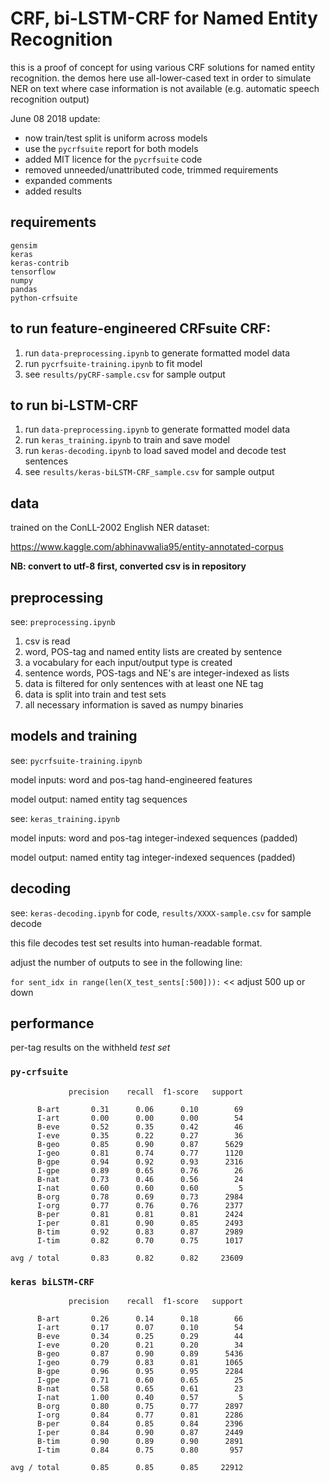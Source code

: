 # CRF, bi-LSTM-CRF for Named Entity Recognition

this is a proof of concept for using various CRF solutions for named entity recognition. the demos here use all-lower-cased text in order to simulate NER on text where case information is not available (e.g. automatic speech recognition output)

June 08 2018 update:

- now train/test split is uniform across models
- use the `pycrfsuite` report for both models
- added MIT licence for the `pycrfsuite` code
- removed unneeded/unattributed code, trimmed requirements
- expanded comments
- added results

## requirements
```
gensim
keras
keras-contrib
tensorflow
numpy
pandas
python-crfsuite
```

## to run feature-engineered CRFsuite CRF:

1. run `data-preprocessing.ipynb` to generate formatted model data
2. run `pycrfsuite-training.ipynb` to fit model
3. see `results/pyCRF-sample.csv` for sample output

## to run bi-LSTM-CRF

1. run `data-preprocessing.ipynb` to generate formatted model data
2. run `keras_training.ipynb` to train and save model
3. run `keras-decoding.ipynb` to load saved model and decode test sentences
4. see `results/keras-biLSTM-CRF_sample.csv` for sample output

## data

trained on the ConLL-2002 English NER dataset:

https://www.kaggle.com/abhinavwalia95/entity-annotated-corpus

**NB: convert to utf-8 first, converted csv is in repository**

## preprocessing

see: `preprocessing.ipynb`

1. csv is read
2. word, POS-tag and named entity lists are created by sentence
3. a vocabulary for each input/output type is created
4. sentence words, POS-tags and NE's are integer-indexed as lists
5. data is filtered for only sentences with at least one NE tag
6. data is split into train and test sets
7. all necessary information is saved as numpy binaries

## models and training

see: `pycrfsuite-training.ipynb`

model inputs: word and pos-tag hand-engineered features

model output: named entity tag sequences

see: `keras_training.ipynb`

model inputs: word and pos-tag integer-indexed sequences (padded)

model output: named entity tag integer-indexed sequences (padded)


## decoding

see: `keras-decoding.ipynb` for code, `results/XXXX-sample.csv` for sample decode

this file decodes test set results into human-readable format.

adjust the number of outputs to see in the following line:

`for sent_idx in range(len(X_test_sents[:500])):` << adjust 500 up or down

## performance

per-tag results on the withheld *test set*

### `py-crfsuite`

```
             precision    recall  f1-score   support

      B-art       0.31      0.06      0.10        69
      I-art       0.00      0.00      0.00        54
      B-eve       0.52      0.35      0.42        46
      I-eve       0.35      0.22      0.27        36
      B-geo       0.85      0.90      0.87      5629
      I-geo       0.81      0.74      0.77      1120
      B-gpe       0.94      0.92      0.93      2316
      I-gpe       0.89      0.65      0.76        26
      B-nat       0.73      0.46      0.56        24
      I-nat       0.60      0.60      0.60         5
      B-org       0.78      0.69      0.73      2984
      I-org       0.77      0.76      0.76      2377
      B-per       0.81      0.81      0.81      2424
      I-per       0.81      0.90      0.85      2493
      B-tim       0.92      0.83      0.87      2989
      I-tim       0.82      0.70      0.75      1017

avg / total       0.83      0.82      0.82     23609
```

### `keras biLSTM-CRF`

```
             precision    recall  f1-score   support

      B-art       0.26      0.14      0.18        66
      I-art       0.17      0.07      0.10        54
      B-eve       0.34      0.25      0.29        44
      I-eve       0.20      0.21      0.20        34
      B-geo       0.87      0.90      0.89      5436
      I-geo       0.79      0.83      0.81      1065
      B-gpe       0.96      0.95      0.95      2284
      I-gpe       0.71      0.60      0.65        25
      B-nat       0.58      0.65      0.61        23
      I-nat       1.00      0.40      0.57         5
      B-org       0.80      0.75      0.77      2897
      I-org       0.84      0.77      0.81      2286
      B-per       0.84      0.85      0.84      2396
      I-per       0.84      0.90      0.87      2449
      B-tim       0.90      0.89      0.90      2891
      I-tim       0.84      0.75      0.80       957

avg / total       0.85      0.85      0.85     22912
```